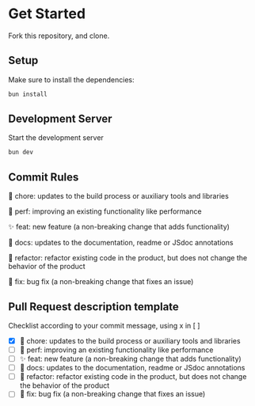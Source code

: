 # Get Started

Fork this repository, and clone.

## Setup

Make sure to install the dependencies:

```bash
bun install
```

## Development Server

Start the development server

```bash
bun dev
```

## Commit Rules

🧹 chore: updates to the build process or auxiliary tools and libraries

🚀 perf: improving an existing functionality like performance

✨ feat: new feature (a non-breaking change that adds functionality)

📖 docs: updates to the documentation, readme or JSdoc annotations

🔨 refactor: refactor existing code in the product, but does not change the behavior of the product

🐞 fix: bug fix (a non-breaking change that fixes an issue)

## Pull Request description template

Checklist according to your commit message, using x in [ ]

- [x] 🧹 chore: updates to the build process or auxiliary tools and libraries
- [ ] 🚀 perf: improving an existing functionality like performance
- [ ] ✨ feat: new feature (a non-breaking change that adds functionality)
- [ ] 📖 docs: updates to the documentation, readme or JSdoc annotations
- [ ] 🔨 refactor: refactor existing code in the product, but does not change the behavior of the product
- [ ] 🐞 fix: bug fix (a non-breaking change that fixes an issue)
